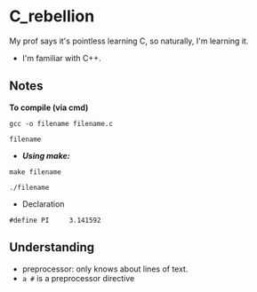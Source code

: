 # C_rebellion
My prof says it's pointless learning C, so naturally, I'm learning it.

- I'm familiar with C++.

## Notes

**To compile (via cmd)**

```gcc -o filename filename.c```

```filename```

- ***Using make:***

```make filename```

```./filename```

- Declaration 
```
#define PI     3.141592
```

## Understanding 

- preprocessor: only knows about lines of text. 
- ```a #``` is a preprocessor directive







